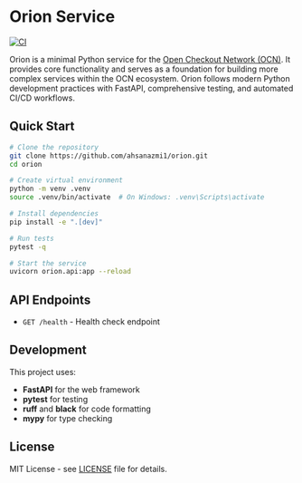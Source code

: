 # Orion Service

[![CI](https://github.com/ahsanazmi1/orion/workflows/CI/badge.svg)](https://github.com/ahsanazmi1/orion/actions/workflows/ci.yml)

Orion is a minimal Python service for the [Open Checkout Network (OCN)](https://github.com/ahsanazmi1/ocn-common). It provides core functionality and serves as a foundation for building more complex services within the OCN ecosystem. Orion follows modern Python development practices with FastAPI, comprehensive testing, and automated CI/CD workflows.

## Quick Start

```bash
# Clone the repository
git clone https://github.com/ahsanazmi1/orion.git
cd orion

# Create virtual environment
python -m venv .venv
source .venv/bin/activate  # On Windows: .venv\Scripts\activate

# Install dependencies
pip install -e ".[dev]"

# Run tests
pytest -q

# Start the service
uvicorn orion.api:app --reload
```

## API Endpoints

- `GET /health` - Health check endpoint

## Development

This project uses:
- **FastAPI** for the web framework
- **pytest** for testing
- **ruff** and **black** for code formatting
- **mypy** for type checking

## License

MIT License - see [LICENSE](LICENSE) file for details.
